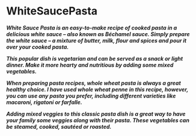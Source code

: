# WhiteSaucePasta

***White Sauce Pasta is an easy-to-make recipe of cooked pasta in a delicious white sauce – also known as Béchamel sauce. Simply prepare the white sauce – a mixture of butter, milk, flour and spices and pour it over your cooked pasta.***

***This popular dish is vegetarian and can be served as a snack or light dinner. Make it more hearty and nutritious by adding some mixed vegetables.***

***When preparing pasta recipes, whole wheat pasta is always a great healthy choice. I have used whole wheat penne in this recipe, however, you can use any pasta you prefer, including different varieties like macaroni, rigatoni or farfalle.***

***Adding mixed veggies to this classic pasta dish is a great way to have your family some veggies along with their pasta. These vegetables can be steamed, cooked, sautéed or roasted.***